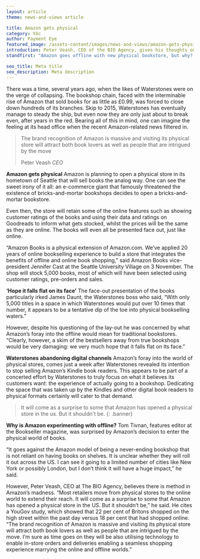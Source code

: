 ```yaml
---
layout: article
theme: news-and-views article

title: Amazon gets physical
category: tbc
author: Payment Eye
featured_image: /assets-content/images/news-and-views/amazon-gets-physical.jpg
introduction: Peter Veash, CEO of the BIO Agency, gives his thoughts on the unveiling of Amazon's first physical bookstore to Payment Eye.
standfirst: "Amazon goes offline with new physical bookstore, but why? – News Article | The BIO Agency"

seo_title: Meta title
seo_description: Meta description
---
```


There was a time, several years ago, when the likes of Waterstones were on the verge of collapsing. The bookshop chain, faced with the interminable rise of Amazon that sold books for as little as £0.99, was forced to close down hundreds of its branches. Skip to 2015, Waterstones has eventually manage to steady the ship, but even now they are only just about to break even, after years in the red. Bearing all of this in mind, one can imagine the feeling at its head office when the recent Amazon-related news filtered in.

> The brand recognition of Amazon is massive and visiting its physical store will attract both book lovers as well as people that are intrigued by the move
>
> Peter Veash *CEO*

**Amazon gets physical**
Amazon is planning to open a physical store in its hometown of Seattle that will sell books the analog way. One can see the sweet irony of it all: an e-commerce giant that famously threatened the existence of bricks-and-mortar bookshops decides to open a bricks-and-mortar bookstore.

Even then, the store will retain some of the online features such as showing customer ratings of the books and using their data and ratings on Goodreads to inform what gets stocked, whilst the prices will be the same as they are online. The books will even all be presented face out, just like online.

“Amazon Books is a physical extension of Amazon.com. We’ve applied 20 years of online bookselling experience to build a store that integrates the benefits of offline and online book shopping,” said Amazon Books vice-president Jennifer Cast at the Seattle University Village on 3 November. The shop will stock 5,000 books, most of which will have been selected using customer ratings, pre-orders and sales.

**‘Hope it falls flat on its face’**
The face-out presentation of the books particularly irked James Daunt, the Waterstones boss who said, “With only 5,000 titles in a space in which Waterstones would put over 10 times that number, it appears to be a tentative dip of the toe into physical bookselling waters.”

However, despite his questioning of the lay-out he was concerned by what Amazon’s foray into the offline would mean for traditional bookstores. “Clearly, however, a skim of the bestsellers away from true bookshops would be very damaging: we very much hope that it falls flat on its face.”

**Waterstones abandoning digital channels**
Amazon’s foray into the world of physical stores, comes just a week after Waterstones revealed its intention to stop selling Amazon’s Kindle book readers. This appears to be part of a concerted effort by Waterstones to truly focus on what it believes its customers want: the experience of actually going to a bookshop. Dedicating the space that was taken up by the Kindles and other digital book readers to physical formats certainly will cater to that demand.

> It will come as a surprise to some that Amazon has opened a physical store in the us. But it shouldn't be.
{: .banner}

**Why is Amazon experimenting with offline?**
Tom Tivnan, features editor at the Bookseller magazine, was surprised by Amazon’s decision to enter the physical world of books.

“It goes against the Amazon model of being a never-ending bookshop that is not reliant on having books on shelves. It is unclear whether they will roll it out across the US. I can see it going to a limited number of cities like New York or possibly London, but I don’t think it will have a huge impact,” he said.

However, Peter Veash, CEO at The BIO Agency, believes there is method in Amazon’s madness. “Most retailers move from physical stores to the online world to extend their reach. It will come as a surprise to some that Amazon has opened a physical store in the US. But it shouldn’t be,” he said. He cites a YouGov study, which showed that 22 per cent of Britons shopped on the high street within the past day versus 18 per cent that had shopped online. “The brand recognition of Amazon is massive and visiting its physical store will attract both book lovers as well as people that are intrigued by the move. I’m sure as time goes on they will be also utilising technology to enable in-store orders and deliveries enabling a seamless shopping experience marrying the online and offline worlds.”
